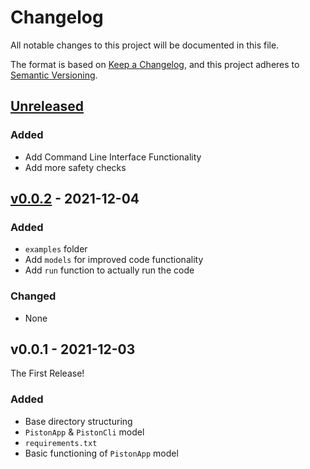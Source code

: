 # Changelog

All notable changes to this project will be documented in this file.

The format is based on [Keep a Changelog](https://keepachangelog.com/en/1.0.0/),
and this project adheres to [Semantic Versioning](https://semver.org/spec/v2.0.0.html).

## [Unreleased]
### Added
- Add Command Line Interface Functionality
- Add more safety checks

## [v0.0.2] - 2021-12-04
### Added
- `examples` folder
- Add `models` for improved code functionality
- Add `run` function to actually run the code
### Changed
- None

## v0.0.1 - 2021-12-03
The First Release!
### Added
- Base directory structuring
- `PistonApp` & `PistonCli` model
- `requirements.txt`
- Basic functioning of `PistonApp` model

[Unreleased]: https://github.com/AalbatrossGuy/pistonpy
[v0.0.2]: https://github.com/AalbatrossGuy/pistonpy/releases/tag/v0.0.2
